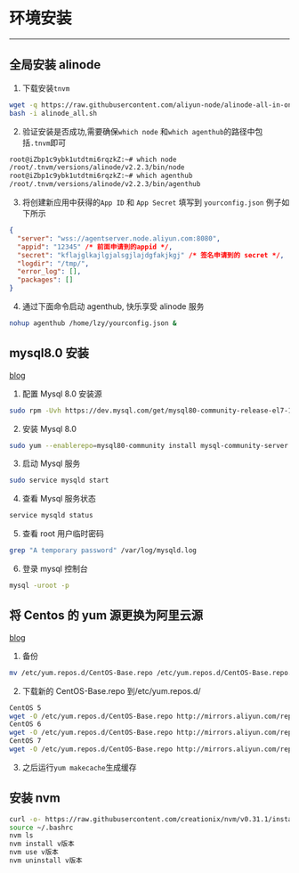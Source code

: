 # 环境安装

---

## 全局安装 alinode

1.  下载安装`tnvm`

```bash
wget -q https://raw.githubusercontent.com/aliyun-node/alinode-all-in-one/master/alinode_all.sh
bash -i alinode_all.sh
```

2.  验证安装是否成功,需要确保`which node` 和`which agenthub`的路径中包括`.tnvm`即可

```bash
root@iZbp1c9ybk1utdtmi6rqzkZ:~# which node
/root/.tnvm/versions/alinode/v2.2.3/bin/node
root@iZbp1c9ybk1utdtmi6rqzkZ:~# which agenthub
/root/.tnvm/versions/alinode/v2.2.3/bin/agenthub
```

3.  将创建新应用中获得的`App ID` 和 `App Secret` 填写到 `yourconfig.json`
    例子如下所示

```json
{
  "server": "wss://agentserver.node.aliyun.com:8080",
  "appid": "12345" /* 前面申请到的appid */,
  "secret": "kflajglkajlgjalsgjlajdgfakjkgj" /* 签名申请到的 secret */,
  "logdir": "/tmp/",
  "error_log": [],
  "packages": []
}
```

4.  通过下面命令启动 agenthub, 快乐享受 alinode 服务

```bash
nohup agenthub /home/lzy/yourconfig.json &
```

## mysql8.0 安装

[blog](https://blog.csdn.net/danykk/article/details/80137223)

1.  配置 Mysql 8.0 安装源

```bash
sudo rpm -Uvh https://dev.mysql.com/get/mysql80-community-release-el7-1.noarch.rpm
```

2.  安装 Mysql 8.0

```bash
sudo yum --enablerepo=mysql80-community install mysql-community-server
```

3.  启动 Mysql 服务

```bash
sudo service mysqld start
```

4.  查看 Mysql 服务状态

```bash
service mysqld status
```

5.  查看 root 用户临时密码

```bash
grep "A temporary password" /var/log/mysqld.log
```

6.  登录 mysql 控制台

```bash
mysql -uroot -p
```

## 将 Centos 的 yum 源更换为阿里云源

[blog](https://blog.csdn.net/chavo0/article/details/51939362)

1.  备份

```bash
mv /etc/yum.repos.d/CentOS-Base.repo /etc/yum.repos.d/CentOS-Base.repo.backup
```

2.  下载新的 CentOS-Base.repo 到/etc/yum.repos.d/

```bash
CentOS 5
wget -O /etc/yum.repos.d/CentOS-Base.repo http://mirrors.aliyun.com/repo/Centos-5.repo
CentOS 6
wget -O /etc/yum.repos.d/CentOS-Base.repo http://mirrors.aliyun.com/repo/Centos-6.repo
CentOS 7
wget -O /etc/yum.repos.d/CentOS-Base.repo http://mirrors.aliyun.com/repo/Centos-7.repo
```

3.  之后运行`yum makecache`生成缓存

## 安装 nvm
```bash
curl -o- https://raw.githubusercontent.com/creationix/nvm/v0.31.1/install.sh | bash
source ~/.bashrc
nvm ls
nvm install v版本
nvm use v版本
nvm uninstall v版本
```
